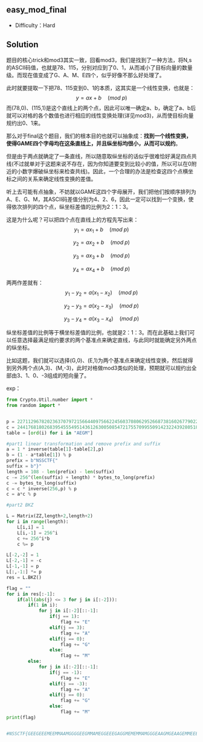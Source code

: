## easy_mod_final

+ Difficulty：Hard

## Solution

题目的核心trick和mod3其实一致，回看mod3，我们是找到了一种方法，将N,s的ASCII码值，也就是78、115，分别对应到了0、1，从而减小了目标向量的数量级。而现在值变成了G、A、M、E四个，似乎好像不那么好处理了。

此时就要提取一下把78、115变到0、1的本质，这其实是一个线性变换，也就是：
$$
y = ax + b \quad(mod\;p)
$$
而(78,0)、(115,1)是这个直线上的两个点，因此可以唯一确定a、b，确定了a、b后就可以对格的各个数值也进行相应的线性变换处理(详见mod3)，从而使目标向量规约出0、1来。

那么对于final这个题目，我们的根本目的也就可以抽象成：**找到一个线性变换，使得GAME四个字母均在这条直线上，并且纵坐标均很小，从而可以规约**。

但是由于两点就确定了一条直线，所以随意取纵坐标的话似乎很难恰好满足四点共线(不过就单对于这题来说不存在，因为你知道要变到比较小的值，所以可以在0附近的小数字爆破纵坐标来检查共线)。因此，一个合理的办法是检查这四个点横坐标之间的关系来确定线性变换的差值。

听上去可能有点抽象，不妨就以GAME这四个字母展开，我们把他们按顺序排列为A、E、G、M，其ASCII码差值分别为4、2、6，因此一定可以找到一个变换，使得依次排列的四个点，纵坐标差值的比例为2：1：3。

这是为什么呢？可以把四个点在直线上的方程先写出来：
$$
y_1 = ax_1 + b \quad(mod\;p)
$$

$$
y_2 = ax_2 + b \quad(mod\;p)
$$

$$
y_3 = ax_3 + b \quad(mod\;p)
$$

$$
y_4 = ax_4 + b \quad(mod\;p)
$$

两两作差就有：
$$
y_1 - y_2 = a(x_1 - x_2) \quad(mod\;p)
$$

$$
y_2 - y_3 = a(x_2 - x_3) \quad(mod\;p)
$$

$$
y_3 - y_4 = a(x_3 - x_4) \quad(mod\;p)
$$

纵坐标差值的比例等于横坐标差值的比例，也就是2：1：3。而在此基础上我们可以任意选择最满足规约要求的两个基准点来确定直线，与此同时就能确定另外两点的纵坐标。

比如这题，我们就可以选择(G,0)、(E,1)为两个基准点来确定线性变换，然后就得到另外两个点(A,3)、(M,-3)，此时对格做mod3类似的处理，预期就可以规约出全部由3、1、0、-3组成的短向量了。

exp：

```python
from Crypto.Util.number import *
from random import *


p = 2271129678202363707972156644097566224560370806295266873816026779022614695317611229903770390498322537051358521932851893609555063610221
c = 244176818026839545554951436126300508547217557099550914232243928051857553603712968234687200629719468115535825237511413058786560692170
table = [ord(i) for i in "AEGM"]

#part1 linear transformation and remove prefix and suffix
a = 1 * inverse(table[1]-table[2],p)
b = (1 - a*table[1]) % p
prefix = b"NSSCTF{"
suffix = b"}"
length = 108 - len(prefix) - len(suffix)
c -= 256^(len(suffix) + length) * bytes_to_long(prefix)
c -= bytes_to_long(suffix)
c = c * inverse(256,p) % p
c = a*c % p

#part2 BKZ

L = Matrix(ZZ,length+2,length+2)
for i in range(length):
    L[i,i] = 1
    L[i,-1] = 256^i
    c += 256^i*b
    c %= p

L[-2,-2] = 1
L[-2,-1] = -c
L[-1,-1] = p
L[:,-1:] *= p
res = L.BKZ()

flag = ""
for i in res[:-1]:
    if(all(abs(j) <= 3 for j in i[:-2])):
        if(1 in i):
            for j in i[:-2][::-1]:
                if(j == 1):
                    flag += "E"
                elif(j == 3):
                    flag += "A"
                elif(j == 0):
                    flag += "G"
                else:
                    flag += "M"
        else:
            for j in i[:-2][::-1]:
                if(j == -1):
                    flag += "E"
                elif(j == -3):
                    flag += "A"
                elif(j == 0):
                    flag += "G"
                else:
                    flag += "M"
print(flag)


#NSSCTF{GEEGEEEMEEMMAAMGGGGEEGMMAMEGGEEEGAGGMEMEMMAMGGGEAAGMGEAAGEMMEEEMGMAAMMGEAAEEEEEGGEMMMMAEGAAAMEMEAEGE}
```

